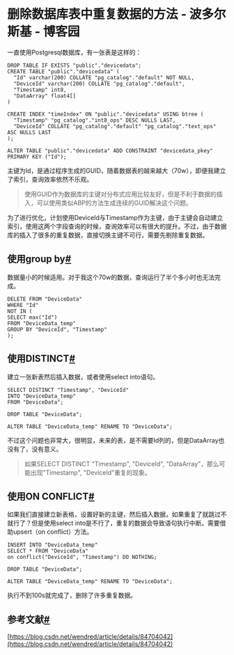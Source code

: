 # 删除数据库表中重复数据的方法 - 波多尔斯基 - 博客园
一直使用Postgresql数据库，有一张表是这样的：

```null
DROP TABLE IF EXISTS "public"."devicedata";
CREATE TABLE "public"."devicedata" (
  "Id" varchar(200) COLLATE "pg_catalog"."default" NOT NULL,
  "DeviceId" varchar(200) COLLATE "pg_catalog"."default",
  "Timestamp" int8,
  "DataArray" float4[]
)

CREATE INDEX "timeIndex" ON "public"."devicedata" USING btree (
  "Timestamp" "pg_catalog"."int8_ops" DESC NULLS LAST,
  "DeviceId" COLLATE "pg_catalog"."default" "pg_catalog"."text_ops" ASC NULLS LAST
);

ALTER TABLE "public"."devicedata" ADD CONSTRAINT "devicedata_pkey" PRIMARY KEY ("Id");

```

主键为Id，是通过程序生成的GUID，随着数据表的越来越大（70w），即便我建立了索引，查询效率依然不乐观。

> 使用GUID作为数据库的主键对分布式应用比较友好，但是不利于数据的插入，可以使用类似ABP的方法生成连续的GUID解决这个问题。

为了进行优化，计划使用DeviceId与Timestamp作为主键，由于主键会自动建立索引，使用这两个字段查询的时候，查询效率可以有很大的提升。不过，由于数据库的插入了很多的重复数据，直接切换主键不可行，需要先剔除重复数据。

使用group by[#](#使用group-by)
--------------------------

数据量小的时候适用。对于我这个70w的数据，查询运行了半个多小时也无法完成。

```null
DELETE FROM "DeviceData"
WHERE "Id"
NOT IN (
SELECT max("Id")
FROM "DeviceData_temp"
GROUP BY "DeviceId", "Timestamp"
);

```

使用DISTINCT[#](#使用distinct)
--------------------------

建立一张新表然后插入数据，或者使用select into语句。

```null
SELECT DISTINCT "Timestamp", "DeviceId"
INTO "DeviceData_temp"
FROM "DeviceData";

DROP TABLE "DeviceData";

ALTER TABLE "DeviceData_temp" RENAME TO "DeviceData";

```

不过这个问题也非常大，很明显，未来的表，是不需要Id列的，但是DataArray也没有了，没有意义。

> 如果SELECT DISTINCT "Timestamp", "DeviceId", "DataArray"，那么可能出现"Timestamp", "DeviceId"重复的现象。

使用ON CONFLICT[#](#使用on-conflict)
--------------------------------

如果我们直接建立新表格，设置好新的主键，然后插入数据，如果重复了就跳过不就行了？但是使用select into是不行了，重复的数据会导致语句执行中断。需要借助upsert（on conflict）方法。

```null
INSERT INTO "DeviceData_temp"
SELECT * FROM "DeviceData"
on conflict("DeviceId", "Timestamp") DO NOTHING;

DROP TABLE "DeviceData";

ALTER TABLE "DeviceData_temp" RENAME TO "DeviceData";

```

执行不到100s就完成了，删除了许多重复数据。

参考文献[#](#参考文献)
--------------

[https://blog.csdn.net/wendred/article/details/84704042](https://blog.csdn.net/wendred/article/details/84704042)